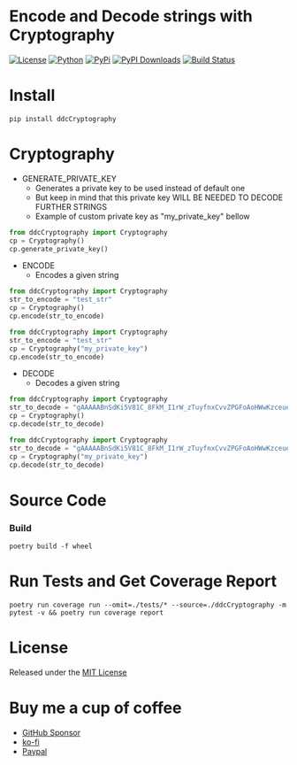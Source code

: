 # Encode and Decode strings with Cryptography

[![License](https://img.shields.io/github/license/ddc/ddcCryptography.svg)](https://github.com/ddc/ddcCryptography/blob/master/LICENSE)
[![Python](https://img.shields.io/badge/Python-3.10+-blue.svg)](https://www.python.org)
[![PyPi](https://img.shields.io/pypi/v/ddcCryptography.svg)](https://pypi.python.org/pypi/ddcCryptography)
[![PyPI Downloads](https://static.pepy.tech/badge/ddcCryptography)](https://pepy.tech/projects/ddcCryptography)
[![Build Status](https://img.shields.io/endpoint.svg?url=https%3A//actions-badge.atrox.dev/ddc/ddcCryptography/badge?ref=main&label=build&logo=none)](https://actions-badge.atrox.dev/ddc/ddcCryptography/goto?ref=main)


# Install
```shell
pip install ddcCryptography
```

# Cryptography

+ GENERATE_PRIVATE_KEY
    + Generates a private key to be used instead of default one
    + But keep in mind that this private key WILL BE NEEDED TO DECODE FURTHER STRINGS
    + Example of custom private key as "my_private_key" bellow

```python
from ddcCryptography import Cryptography
cp = Cryptography()
cp.generate_private_key()
```



+ ENCODE
    + Encodes a given string
```python
from ddcCryptography import Cryptography
str_to_encode = "test_str"
cp = Cryptography()
cp.encode(str_to_encode)
```

```python
from ddcCryptography import Cryptography
str_to_encode = "test_str"
cp = Cryptography("my_private_key")
cp.encode(str_to_encode)
```
 


+ DECODE
    + Decodes a given string
```python
from ddcCryptography import Cryptography
str_to_decode = "gAAAAABnSdKi5V81C_8FkM_I1rW_zTuyfnxCvvZPGFoAoHWwKzceue8NopSpWm-pDAp9pwAIW3xPbACuOz_6AhZOcjs3NM7miw=="
cp = Cryptography()
cp.decode(str_to_decode)
```

```python
from ddcCryptography import Cryptography
str_to_decode = "gAAAAABnSdKi5V81C_8FkM_I1rW_zTuyfnxCvvZPGFoAoHWwKzceue8NopSpWm-pDAp9pwAIW3xPbACuOz_6AhZOcjs3NM7miw=="
cp = Cryptography("my_private_key")
cp.decode(str_to_decode)
```



# Source Code
### Build
```shell
poetry build -f wheel
```


# Run Tests and Get Coverage Report
```shell
poetry run coverage run --omit=./tests/* --source=./ddcCryptography -m pytest -v && poetry run coverage report
```


# License
Released under the [MIT License](LICENSE)



# Buy me a cup of coffee
+ [GitHub Sponsor](https://github.com/sponsors/ddc)
+ [ko-fi](https://ko-fi.com/ddcsta)
+ [Paypal](https://www.paypal.com/ncp/payment/6G9Z78QHUD4RJ)
